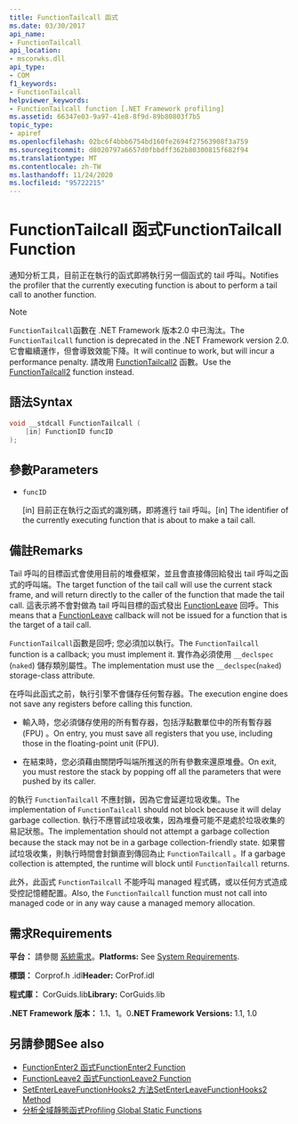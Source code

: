 ```yaml
---
title: FunctionTailcall 函式
ms.date: 03/30/2017
api_name:
- FunctionTailcall
api_location:
- mscorwks.dll
api_type:
- COM
f1_keywords:
- FunctionTailcall
helpviewer_keywords:
- FunctionTailcall function [.NET Framework profiling]
ms.assetid: 66347e03-9a97-41e8-8f9d-89b80803f7b5
topic_type:
- apiref
ms.openlocfilehash: 02bc6f4bbb6754bd160fe2694f27563908f3a759
ms.sourcegitcommit: d8020797a6657d0fbbdff362b80300815f682f94
ms.translationtype: MT
ms.contentlocale: zh-TW
ms.lasthandoff: 11/24/2020
ms.locfileid: "95722215"
---
```

# <a name="functiontailcall-function"></a><span data-ttu-id="c3480-102">FunctionTailcall 函式</span><span class="sxs-lookup"><span data-stu-id="c3480-102">FunctionTailcall Function</span></span>

<span data-ttu-id="c3480-103">通知分析工具，目前正在執行的函式即將執行另一個函式的 tail 呼叫。</span><span class="sxs-lookup"><span data-stu-id="c3480-103">Notifies the profiler that the currently executing function is about to perform a tail call to another function.</span></span>  
  
> [!NOTE]
> <span data-ttu-id="c3480-104">`FunctionTailcall`函數在 .NET Framework 版本2.0 中已淘汰。</span><span class="sxs-lookup"><span data-stu-id="c3480-104">The `FunctionTailcall` function is deprecated in the .NET Framework version 2.0.</span></span> <span data-ttu-id="c3480-105">它會繼續運作，但會導致效能下降。</span><span class="sxs-lookup"><span data-stu-id="c3480-105">It will continue to work, but will incur a performance penalty.</span></span> <span data-ttu-id="c3480-106">請改用 [FunctionTailcall2](functiontailcall2-function.md) 函數。</span><span class="sxs-lookup"><span data-stu-id="c3480-106">Use the [FunctionTailcall2](functiontailcall2-function.md) function instead.</span></span>  
  
## <a name="syntax"></a><span data-ttu-id="c3480-107">語法</span><span class="sxs-lookup"><span data-stu-id="c3480-107">Syntax</span></span>  
  
```cpp
void __stdcall FunctionTailcall (  
    [in] FunctionID funcID  
);  
```  
  
## <a name="parameters"></a><span data-ttu-id="c3480-108">參數</span><span class="sxs-lookup"><span data-stu-id="c3480-108">Parameters</span></span>

- `funcID`

  <span data-ttu-id="c3480-109">\[in] 目前正在執行之函式的識別碼，即將進行 tail 呼叫。</span><span class="sxs-lookup"><span data-stu-id="c3480-109">\[in] The identifier of the currently executing function that is about to make a tail call.</span></span>

## <a name="remarks"></a><span data-ttu-id="c3480-110">備註</span><span class="sxs-lookup"><span data-stu-id="c3480-110">Remarks</span></span>  

 <span data-ttu-id="c3480-111">Tail 呼叫的目標函式會使用目前的堆疊框架，並且會直接傳回給發出 tail 呼叫之函式的呼叫端。</span><span class="sxs-lookup"><span data-stu-id="c3480-111">The target function of the tail call will use the current stack frame, and will return directly to the caller of the function that made the tail call.</span></span> <span data-ttu-id="c3480-112">這表示將不會對做為 tail 呼叫目標的函式發出 [FunctionLeave](functionleave-function.md) 回呼。</span><span class="sxs-lookup"><span data-stu-id="c3480-112">This means that a [FunctionLeave](functionleave-function.md) callback will not be issued for a function that is the target of a tail call.</span></span>  
  
 <span data-ttu-id="c3480-113">`FunctionTailcall`函數是回呼; 您必須加以執行。</span><span class="sxs-lookup"><span data-stu-id="c3480-113">The `FunctionTailcall` function is a callback; you must implement it.</span></span> <span data-ttu-id="c3480-114">實作為必須使用 `__declspec` (`naked`) 儲存類別屬性。</span><span class="sxs-lookup"><span data-stu-id="c3480-114">The implementation must use the `__declspec`(`naked`) storage-class attribute.</span></span>  
  
 <span data-ttu-id="c3480-115">在呼叫此函式之前，執行引擎不會儲存任何暫存器。</span><span class="sxs-lookup"><span data-stu-id="c3480-115">The execution engine does not save any registers before calling this function.</span></span>  
  
- <span data-ttu-id="c3480-116">輸入時，您必須儲存使用的所有暫存器，包括浮點數單位中的所有暫存器 (FPU) 。</span><span class="sxs-lookup"><span data-stu-id="c3480-116">On entry, you must save all registers that you use, including those in the floating-point unit (FPU).</span></span>  
  
- <span data-ttu-id="c3480-117">在結束時，您必須藉由關閉呼叫端所推送的所有參數來還原堆疊。</span><span class="sxs-lookup"><span data-stu-id="c3480-117">On exit, you must restore the stack by popping off all the parameters that were pushed by its caller.</span></span>  
  
 <span data-ttu-id="c3480-118">的執行 `FunctionTailcall` 不應封鎖，因為它會延遲垃圾收集。</span><span class="sxs-lookup"><span data-stu-id="c3480-118">The implementation of `FunctionTailcall` should not block because it will delay garbage collection.</span></span> <span data-ttu-id="c3480-119">執行不應嘗試垃圾收集，因為堆疊可能不是處於垃圾收集的易記狀態。</span><span class="sxs-lookup"><span data-stu-id="c3480-119">The implementation should not attempt a garbage collection because the stack may not be in a garbage collection-friendly state.</span></span> <span data-ttu-id="c3480-120">如果嘗試垃圾收集，則執行時間會封鎖直到傳回為止 `FunctionTailcall` 。</span><span class="sxs-lookup"><span data-stu-id="c3480-120">If a garbage collection is attempted, the runtime will block until `FunctionTailcall` returns.</span></span>  
  
 <span data-ttu-id="c3480-121">此外，此函式 `FunctionTailcall` 不能呼叫 managed 程式碼，或以任何方式造成受控記憶體配置。</span><span class="sxs-lookup"><span data-stu-id="c3480-121">Also, the `FunctionTailcall` function must not call into managed code or in any way cause a managed memory allocation.</span></span>  
  
## <a name="requirements"></a><span data-ttu-id="c3480-122">需求</span><span class="sxs-lookup"><span data-stu-id="c3480-122">Requirements</span></span>  

 <span data-ttu-id="c3480-123">**平台：** 請參閱 [系統需求](../../get-started/system-requirements.md)。</span><span class="sxs-lookup"><span data-stu-id="c3480-123">**Platforms:** See [System Requirements](../../get-started/system-requirements.md).</span></span>  
  
 <span data-ttu-id="c3480-124">**標頭：** Corprof.h .idl</span><span class="sxs-lookup"><span data-stu-id="c3480-124">**Header:** CorProf.idl</span></span>  
  
 <span data-ttu-id="c3480-125">**程式庫：** CorGuids.lib</span><span class="sxs-lookup"><span data-stu-id="c3480-125">**Library:** CorGuids.lib</span></span>  
  
 <span data-ttu-id="c3480-126">**.NET Framework 版本：** 1.1、1。0</span><span class="sxs-lookup"><span data-stu-id="c3480-126">**.NET Framework Versions:** 1.1, 1.0</span></span>  
  
## <a name="see-also"></a><span data-ttu-id="c3480-127">另請參閱</span><span class="sxs-lookup"><span data-stu-id="c3480-127">See also</span></span>

- [<span data-ttu-id="c3480-128">FunctionEnter2 函式</span><span class="sxs-lookup"><span data-stu-id="c3480-128">FunctionEnter2 Function</span></span>](functionenter2-function.md)
- [<span data-ttu-id="c3480-129">FunctionLeave2 函式</span><span class="sxs-lookup"><span data-stu-id="c3480-129">FunctionLeave2 Function</span></span>](functionleave2-function.md)
- [<span data-ttu-id="c3480-130">SetEnterLeaveFunctionHooks2 方法</span><span class="sxs-lookup"><span data-stu-id="c3480-130">SetEnterLeaveFunctionHooks2 Method</span></span>](icorprofilerinfo2-setenterleavefunctionhooks2-method.md)
- [<span data-ttu-id="c3480-131">分析全域靜態函式</span><span class="sxs-lookup"><span data-stu-id="c3480-131">Profiling Global Static Functions</span></span>](profiling-global-static-functions.md)
